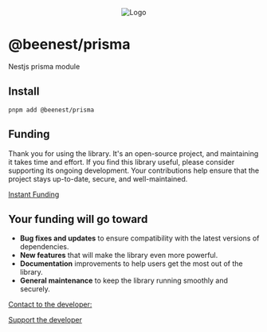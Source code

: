 <p align="center">
  <img src="https://beemood.github.io/beenest/libs/prisma/assets/favicon.png" alt="Logo" />
</p>

# @beenest/prisma

Nestjs prisma module

## Install

`pnpm add @beenest/prisma`

## Funding

Thank you for using the library. It's an open-source project, and maintaining it takes time and effort. If you find this library useful, please consider supporting its ongoing development. Your contributions help ensure that the project stays up-to-date, secure, and well-maintained.

[Instant Funding](https://cash.app/$puqlib)

## Your funding will go toward

- **Bug fixes and updates** to ensure compatibility with the latest versions of dependencies.
- **New features** that will make the library even more powerful.
- **Documentation** improvements to help users get the most out of the library.
- **General maintenance** to keep the library running smoothly and securely.

[Contact to the developer:](mailto:robert.brightline@gmail.com?subject=InquiryFromReadme-utils)

[Support the developer](https://cash.app/$puqlib)
